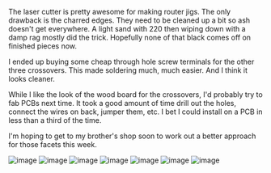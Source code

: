 The laser cutter is pretty awesome for making router jigs. The only drawback is the charred edges. They need to be cleaned up a bit so ash doesn't get everywhere. A light sand with 220 then wiping down with a damp rag mostly did the trick. Hopefully none of that black comes off on finished pieces now.

I ended up buying some cheap through hole screw terminals for the other three crossovers. This made soldering much, much easier. And I think it looks cleaner.

While I like the look of the wood board for the crossovers, I'd probably try to fab PCBs next time. It took a good amount of time drill out the holes, connect the wires on back, jumper them, etc. I bet I could install on a PCB in less than a third of the time.

I'm hoping to get to my brother's shop soon to work out a better approach for those facets this week.

![image](/build-pics/IMG_6054.JPG)
![image](/build-pics/IMG_6060.JPG)
![image](/build-pics/IMG_6058.JPG)
![image](/build-pics/IMG_6057.JPG)
![image](/build-pics/IMG_6055.JPG)
![image](/build-pics/IMG_6061.JPG)
![image](/build-pics/IMG_6063.JPG)
